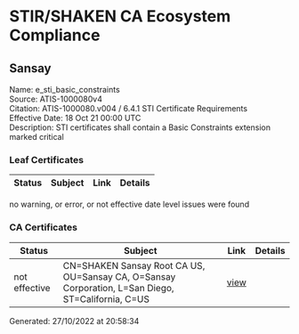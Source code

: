 # STIR/SHAKEN CA Ecosystem Compliance

## Sansay
Name: e_sti_basic_constraints\
Source: ATIS-1000080v4\
Citation: ATIS-1000080.v004 / 6.4.1 STI Certificate Requirements\
Effective Date: 18 Oct 21 00:00 UTC\
Description: STI certificates shall contain a Basic Constraints extension marked critical

### Leaf Certificates

| Status | Subject | Link | Details |
|--------|---------|------|---------|

no warning, or error, or not effective date level issues were found

### CA Certificates

| Status | Subject | Link | Details |
|--------|---------|------|---------|
| not effective | CN=SHAKEN Sansay Root CA US, OU=Sansay CA, O=Sansay Corporation, L=San Diego, ST=California, C=US | [view](../../CERTIFICATES/04f4ce72f3872ae25e9a1ca055747240370ff404/README.md) |  |


Generated: 27/10/2022 at 20:58:34